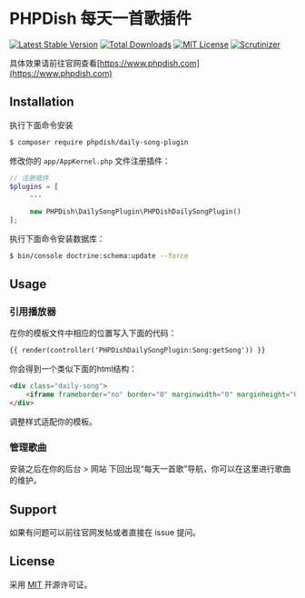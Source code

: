 # PHPDish 每天一首歌插件

[![Latest Stable Version](https://img.shields.io/packagist/v/phpdish/daily-song-plugin.svg?style=flat-square&label=stable)](https://packagist.org/packages/phpdish/daily-song-plugin)
[![Total Downloads](https://img.shields.io/packagist/dt/phpdish/daily-song-plugin.svg?style=flat-square)](https://packagist.org/packages/phpdish/daily-song-plugin)
[![MIT License](https://img.shields.io/packagist/l/phpdish/daily-song-plugin.svg?style=flat-square)](https://packagist.org/packages/phpdish/daily-song-plugin)
[![Scrutinizer](https://img.shields.io/scrutinizer/g/phpdish/daily-song-plugin.svg?style=flat-square)](https://scrutinizer-ci.com/g/phpdish/PHPDishDailySongPlugin/?branch=master)

具体效果请前往官网查看[https://www.phpdish.com](https://www.phpdish.com)

## Installation

执行下面命令安装

```bash
$ composer require phpdish/daily-song-plugin
```

修改你的 `app/AppKernel.php` 文件注册插件：

```php
// 注册插件
$plugins = [
     ...
     
     new PHPDish\DailySongPlugin\PHPDishDailySongPlugin()
];
```
执行下面命令安装数据库：

```bash
$ bin/console doctrine:schema:update --force
```

## Usage

### 引用播放器

在你的模板文件中相应的位置写入下面的代码：

```html
{{ render(controller('PHPDishDailySongPlugin:Song:getSong')) }}
```

你会得到一个类似下面的html结构：

```html
<div class="daily-song">
    <iframe frameborder="no" border="0" marginwidth="0" marginheight="0" height=86 src="//music.163.com/outchain/player?type=2&id=xxx&auto=0&height=66"></iframe>
</div>
```
调整样式适配你的模板。

### 管理歌曲

安装之后在你的后台 > 网站 下回出现“每天一首歌”导航，你可以在这里进行歌曲的维护。

## Support

如果有问题可以前往官网发帖或者直接在 issue 提问。

## License
   
采用 [MIT](https://opensource.org/licenses/MIT) 开源许可证。

